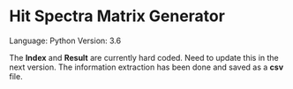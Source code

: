 # Hit Spectra Matrix Generator

Language: Python 
Version: 3.6 

The **Index** and **Result** are currently hard coded. Need to update this in the next version. The information extraction has been done and saved as a **csv** file.  